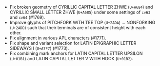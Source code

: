 * Fix broken geometry of CYRILLIC CAPITAL LETTER ZHWE (`U+A684`) and CYRILLIC SMALL LETTER ZHWE (`U+A685`) under some settings of `cv63` and `cv64` (#1769).
* Improve glyphs of PITCHFORK WITH TEE TOP (`U+2ADA`) ... NONFORKING (`U+2ADD`) such that their terminals are of consistent height with each other.
* Fix alignment in various APL characters (#1771).
* Fix shape and variant selection for LATIN EPIGRAPHIC LETTER SIDEWAYS I (`U+A7F7`) (#1773).
* Fix combining mark anchors for LATIN CAPITAL LETTER UPSILON (`U+01B1`) and LATIN CAPITAL LETTER V WITH HOOK (`U+01B2`).
